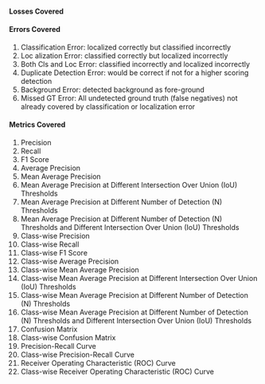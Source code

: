 
#### Losses Covered

#### Errors Covered
1. Classification Error: localized correctly but classified incorrectly
2. Loc alization Error: classified correctly but localized incorrectly
3. Both Cls and Loc Error: classified incorrectly and localized incorrectly
4. Duplicate Detection Error: would be correct if not for a higher scoring detection
5. Background Error: detected background as fore-ground
6. Missed GT Error: All undetected ground truth (false negatives) not already covered by classification or localization error

#### Metrics Covered
1. Precision
2. Recall
3. F1 Score
4. Average Precision
5. Mean Average Precision
6. Mean Average Precision at Different Intersection Over Union (IoU) Thresholds
7. Mean Average Precision at Different Number of Detection (N) Thresholds
8. Mean Average Precision at Different Number of Detection (N) Thresholds and Different Intersection Over Union (IoU) Thresholds
9. Class-wise Precision
10. Class-wise Recall
11. Class-wise F1 Score
12. Class-wise Average Precision
13. Class-wise Mean Average Precision
14. Class-wise Mean Average Precision at Different Intersection Over Union (IoU) Thresholds
15. Class-wise Mean Average Precision at Different Number of Detection (N) Thresholds
16. Class-wise Mean Average Precision at Different Number of Detection (N) Thresholds and Different Intersection Over Union (IoU) Thresholds
17. Confusion Matrix
18. Class-wise Confusion Matrix
19. Precision-Recall Curve
20. Class-wise Precision-Recall Curve
21. Receiver Operating Characteristic (ROC) Curve
22. Class-wise Receiver Operating Characteristic (ROC) Curve

